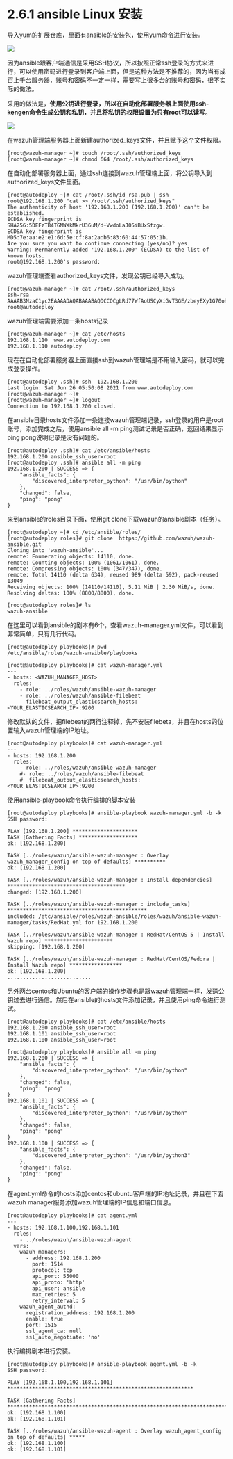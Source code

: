 # 2.6.1  ansible Linux 安装

导入yum的扩展仓库，里面有ansible的安装包，使用yum命令进行安装。

![](../../.gitbook/assets/image%20%2839%29.png)

因为ansible跟客户端通信是采用SSH协议，所以按照正常ssh登录的方式来进行，可以使用密码进行登录到客户端上面，但是这种方法是不推荐的，因为当有成百上千台服务器，账号和密码不一定一样，需要写上很多台的账号和密码，很不实际的做法。

采用的做法是，**使用公钥进行登录，所以在自动化部署服务器上面使用ssh-kengen命令生成公钥和私钥，并且将私钥的权限设置为只有root可以读写**。

![](../../.gitbook/assets/image%20%2835%29.png)

在wazuh管理端服务器上面新建authorized\_keys文件，并且赋予这个文件权限。

```text
[root@wazuh-manager ~]# touch /root/.ssh/authorized_keys
[root@wazuh-manager ~]# chmod 664 /root/.ssh/authorized_keys
```

在自动化部署服务器上面，通过ssh连接到wazuh管理端上面，将公钥导入到authorized\_keys文件里面。

```text
[root@autodeploy ~]# cat /root/.ssh/id_rsa.pub | ssh root@192.168.1.200 "cat >> /root/.ssh/authorized_keys"
The authenticity of host '192.168.1.200 (192.168.1.200)' can't be established.
ECDSA key fingerprint is SHA256:5DEFzTB4TGNWXkMkrU36uM/d+VwdoLaJ05iBUxSfzgw.
ECDSA key fingerprint is MD5:7e:aa:e2:e1:6d:5e:cf:8a:2a:b6:83:60:44:57:05:1b.
Are you sure you want to continue connecting (yes/no)? yes
Warning: Permanently added '192.168.1.200' (ECDSA) to the list of known hosts.
root@192.168.1.200's password: 
```

wazuh管理端查看authorized\_keys文件，发现公钥已经导入成功。

```text
[root@wazuh-manager ~]# cat /root/.ssh/authorized_keys 
ssh-rsa AAAAB3NzaC1yc2EAAAADAQABAAABAQDCCOCgLRd77WfAoUSCyXiGvT3GE/zbeyEXy1G70ohy2c1fQ8DfAfwnK/G7wk58NSpYSdjx1DXJoKJf9ZKgUwhC18S/XzRnyCNh3Q7H6NIWBbfAs3qSdoaz2i7SB6ghqSrXSt82MPBWk1II7f/b8mgwpybQnRJXNOsXuD5axYUTmXE7EJclMpCY75bj2Atjg7Pz3ixtH8dIQQoK8+2cmtX1+E51JR1dlVXqS9xpa9Z9vYR1zrofv+o3RJm9KeKu9YZFW/KKCyM/iG4fNPjuevp3qsH8rF5q8gjJRDd3b4lV2/AC4spS02SnEq4DtdXg8znbEfLnvaooWh5FUb47SHZP root@autodeploy
```

wazuh管理端需要添加一条hosts记录

```text
[root@wazuh-manager ~]# cat /etc/hosts
192.168.1.110  www.autodeploy.com
192.168.1.110 autodeploy
```

现在在自动化部署服务器上面直接ssh到wazuh管理端是不用输入密码，就可以完成登录操作。

```text
[root@autodeploy .ssh]# ssh  192.168.1.200 
Last login: Sat Jun 26 05:50:08 2021 from www.autodeploy.com
[root@wazuh-manager ~]# 
[root@wazuh-manager ~]# logout 
Connection to 192.168.1.200 closed.
```

在ansible目录hosts文件添加一条连接wazuh管理端记录，ssh登录的用户是root账号，添加完成之后，使用ansible all -m ping测试记录是否正确，返回结果显示ping pong说明记录是没有问题的。

```text
[root@autodeploy .ssh]# cat /etc/ansible/hosts 
192.168.1.200 ansible_ssh_user=root
[root@autodeploy .ssh]# ansible all -m ping
192.168.1.200 | SUCCESS => {
    "ansible_facts": {
        "discovered_interpreter_python": "/usr/bin/python"
    }, 
    "changed": false, 
    "ping": "pong"
}
```

来到ansible的roles目录下面，使用git clone下载wazuh的ansible剧本（任务）。

```text
[root@autodeploy ~]# cd /etc/ansible/roles/
[root@autodeploy roles]# git clone  https://github.com/wazuh/wazuh-ansible.git
Cloning into 'wazuh-ansible'...
remote: Enumerating objects: 14110, done.
remote: Counting objects: 100% (1061/1061), done.
remote: Compressing objects: 100% (347/347), done.
remote: Total 14110 (delta 634), reused 989 (delta 592), pack-reused 13049
Receiving objects: 100% (14110/14110), 5.11 MiB | 2.30 MiB/s, done.
Resolving deltas: 100% (8800/8800), done.

[root@autodeploy roles]# ls
wazuh-ansible

```

在这里可以看到ansible的剧本有6个，查看wazuh-manager.yml文件，可以看到非常简单，只有几行代码。

```text
[root@autodeploy playbooks]# pwd
/etc/ansible/roles/wazuh-ansible/playbooks

[root@autodeploy playbooks]# cat wazuh-manager.yml 
---
- hosts: <WAZUH_MANAGER_HOST>
  roles:
    - role: ../roles/wazuh/ansible-wazuh-manager
    - role: ../roles/wazuh/ansible-filebeat
      filebeat_output_elasticsearch_hosts: <YOUR_ELASTICSEARCH_IP>:9200
```

修改默认的文件，把filebeat的两行注释掉，先不安装filebeta，并且在hosts的位置输入wazuh管理端的IP地址。

```text
[root@autodeploy playbooks]# cat wazuh-manager.yml 
---
- hosts: 192.168.1.200
  roles:
    - role: ../roles/wazuh/ansible-wazuh-manager
    #- role: ../roles/wazuh/ansible-filebeat
    #  filebeat_output_elasticsearch_hosts: <YOUR_ELASTICSEARCH_IP>:9200
```

使用ansible-playbook命令执行编排的脚本安装

```text
[root@autodeploy playbooks]# ansible-playbook wazuh-manager.yml -b -k
SSH password: 

PLAY [192.168.1.200] *********************
TASK [Gathering Facts] *******************
ok: [192.168.1.200]

TASK [../roles/wazuh/ansible-wazuh-manager : Overlay wazuh_manager_config on top of defaults] **********
ok: [192.168.1.200]

TASK [../roles/wazuh/ansible-wazuh-manager : Install dependencies] **************************************
changed: [192.168.1.200]

TASK [../roles/wazuh/ansible-wazuh-manager : include_tasks] *********************************************
included: /etc/ansible/roles/wazuh-ansible/roles/wazuh/ansible-wazuh-manager/tasks/RedHat.yml for 192.168.1.200

TASK [../roles/wazuh/ansible-wazuh-manager : RedHat/CentOS 5 | Install Wazuh repo] **********************
skipping: [192.168.1.200]

TASK [../roles/wazuh/ansible-wazuh-manager : RedHat/CentOS/Fedora | Install Wazuh repo] *****************
ok: [192.168.1.200]
...........................

```

另外两台centos和Ubuntu的客户端的操作步骤也是跟wazuh管理端一样，发送公钥过去进行通信。然后在ansible的hosts文件添加记录，并且使用ping命令进行测试。

```text
[root@autodeploy playbooks]# cat /etc/ansible/hosts 
192.168.1.200 ansible_ssh_user=root
192.168.1.101 ansible_ssh_user=root
192.168.1.100 ansible_ssh_user=root

[root@autodeploy playbooks]# ansible all -m ping
192.168.1.200 | SUCCESS => {
    "ansible_facts": {
        "discovered_interpreter_python": "/usr/bin/python"
    }, 
    "changed": false, 
    "ping": "pong"
}
192.168.1.101 | SUCCESS => {
    "ansible_facts": {
        "discovered_interpreter_python": "/usr/bin/python"
    }, 
    "changed": false, 
    "ping": "pong"
}
192.168.1.100 | SUCCESS => {
    "ansible_facts": {
        "discovered_interpreter_python": "/usr/bin/python3"
    }, 
    "changed": false, 
    "ping": "pong"
}
```

在agent.yml命令的hosts添加centos和ubuntu客户端的IP地址记录，并且在下面wazuh manager服务添加wazuh管理端的IP信息和端口信息。

```text
[root@autodeploy playbooks]# cat agent.yml 
---
- hosts: 192.168.1.100,192.168.1.101
  roles:
    - ../roles/wazuh/ansible-wazuh-agent
  vars:
    wazuh_managers:
      - address: 192.168.1.200
        port: 1514
        protocol: tcp
        api_port: 55000
        api_proto: 'http'
        api_user: ansible
        max_retries: 5
        retry_interval: 5
    wazuh_agent_authd:
      registration_address: 192.168.1.200 
      enable: true
      port: 1515
      ssl_agent_ca: null
      ssl_auto_negotiate: 'no'
```

执行编排剧本进行安装。

```text
[root@autodeploy playbooks]# ansible-playbook agent.yml -b -k
SSH password: 

PLAY [192.168.1.100,192.168.1.101] ************************************************************

TASK [Gathering Facts] ************************************************************************
ok: [192.168.1.100]
ok: [192.168.1.101]

TASK [../roles/wazuh/ansible-wazuh-agent : Overlay wazuh_agent_config on top of defaults] *****
ok: [192.168.1.100]
ok: [192.168.1.101]

```

